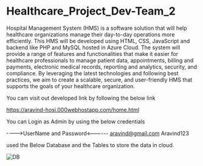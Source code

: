 # Healthcare_Project_Dev-Team_2
Hospital Management System (HMS) is a software solution that will help healthcare organizations manage their day-to-day operations more efficiently. This HMS will be developed using HTML, CSS, JavaScript and backend like PHP and MySQL hosted in Azure Cloud. The system will provide a range of features and functionalities that make it easier for healthcare professionals to manage patient data, appointments, billing and payments, electronic medical records, reporting and analytics, security, and compliance. By leveraging the latest technologies and following best practices, we aim to create a scalable, secure, and user-friendly HMS that supports the goals of your healthcare organization.
  

You cam visit out developed link by following the below link

https://aravind-hosi.000webhostapp.com/home.html

You can Login as Admin by using the below credentials

---->UserName and Password<------
aravind@gmail.com
Aravind123


used the Below Database and the Tables to store the data in cloud.

![DB](https://user-images.githubusercontent.com/124765943/235749937-3e88b4fa-285f-4ca6-91ee-f10e94f5e672.jpeg)
